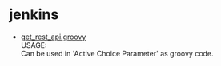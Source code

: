 # jenkins

- [get_rest_api.groovy](get_rest_api.groovy)\
  USAGE:\
  Can be used in 'Active Choice Parameter' as groovy code.
  
